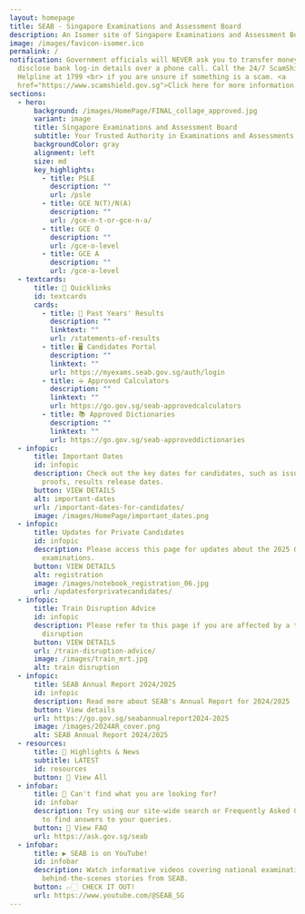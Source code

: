 ```yaml
---
layout: homepage
title: SEAB - Singapore Examinations and Assessment Board
description: An Isomer site of Singapore Examinations and Assessment Board
image: /images/favicon-isomer.ico
permalink: /
notification: Government officials will NEVER ask you to transfer money or
  disclose bank log-in details over a phone call. Call the 24/7 ScamShield
  Helpline at 1799 <br> if you are unsure if something is a scam. <a
  href="https://www.scamshield.gov.sg">Click here for more information.</a>
sections:
  - hero:
      background: /images/HomePage/FINAL_collage_approved.jpg
      variant: image
      title: Singapore Examinations and Assessment Board
      subtitle: Your Trusted Authority in Examinations and Assessments
      backgroundColor: gray
      alignment: left
      size: md
      key_highlights:
        - title: PSLE
          description: ""
          url: /psle
        - title: GCE N(T)/N(A)
          description: ""
          url: /gce-n-t-or-gce-n-a/
        - title: GCE O
          description: ""
          url: /gce-o-level
        - title: GCE A
          description: ""
          url: /gce-a-level
  - textcards:
      title: 🔗 Quicklinks
      id: textcards
      cards:
        - title: 📄 Past Years' Results
          description: ""
          linktext: ""
          url: /statements-of-results
        - title: 🖥️ Candidates Portal
          description: ""
          linktext: ""
          url: https://myexams.seab.gov.sg/auth/login
        - title: ➗ Approved Calculators
          description: ""
          linktext: ""
          url: https://go.gov.sg/seab-approvedcalculators
        - title: 📚 Approved Dictionaries
          description: ""
          linktext: ""
          url: https://go.gov.sg/seab-approveddictionaries
  - infopic:
      title: Important Dates
      id: infopic
      description: Check out the key dates for candidates, such as issuance of entry
        proofs, results release dates.
      button: VIEW DETAILS
      alt: important-dates
      url: /important-dates-for-candidates/
      image: /images/HomePage/important_dates.png
  - infopic:
      title: Updates for Private Candidates
      id: infopic
      description: Please access this page for updates about the 2025 GCE-Level
        examinations.
      button: VIEW DETAILS
      alt: registration
      image: /images/notebook_registration_06.jpg
      url: /updatesforprivatecandidates/
  - infopic:
      title: Train Disruption Advice
      id: infopic
      description: Please refer to this page if you are affected by a train service
        disruption
      button: VIEW DETAILS
      url: /train-disruption-advice/
      image: /images/train_mrt.jpg
      alt: train disruption
  - infopic:
      title: SEAB Annual Report 2024/2025
      id: infopic
      description: Read more about SEAB's Annual Report for 2024/2025
      button: View details
      url: https://go.gov.sg/seabannualreport2024-2025
      image: /images/2024AR_cover.png
      alt: SEAB Annual Report 2024/2025
  - resources:
      title: 📰 Highlights & News
      subtitle: LATEST
      id: resources
      button: 🔎 View All
  - infobar:
      title: 💬 Can't find what you are looking for?
      id: infobar
      description: Try using our site-wide search or Frequently Asked Questions (FAQs)
        to find answers to your queries.
      button: 🔎 View FAQ
      url: https://ask.gov.sg/seab
  - infobar:
      title: ▶️ SEAB is on YouTube!
      id: infobar
      description: Watch informative videos covering national examinations and
        behind-the-scenes stories from SEAB.
      button: 👉🏻 CHECK IT OUT!
      url: https://www.youtube.com/@SEAB_SG
---
```

